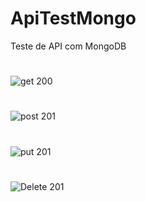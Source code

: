 # ApiTestMongo
Teste de API com MongoDB
#
![get 200](https://github.com/CarvalhoE/ApiTestMongo/assets/78887321/80032c2b-c234-40f6-8ecc-e517c382bb08)
#
![post 201](https://github.com/CarvalhoE/ApiTestMongo/assets/78887321/ef65b797-65a6-4f24-846c-1ccb2b1ad503)
#
![put 201](https://github.com/CarvalhoE/ApiTestMongo/assets/78887321/fd8da0b8-03c4-4489-b434-3ad2938f0256)
#
![Delete 201](https://github.com/CarvalhoE/ApiTestMongo/assets/78887321/e97c082c-6307-40b1-b92c-1d7179e93b61)
